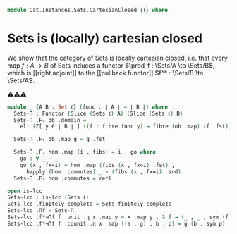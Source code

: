<!--
```agda
open import Cat.CartesianClosed.Locally
open import Cat.Instances.Sets.Complete
open import Cat.Functor.Pullback
open import Cat.Functor.Adjoint
open import Cat.Instances.Slice
open import Cat.Prelude
```
-->

```agda
module Cat.Instances.Sets.CartesianClosed {ℓ} where
```

<!--
```agda
open Functor
open /-Obj
open /-Hom
open _⊣_
open _=>_
```
-->

# Sets is (locally) cartesian closed

We show that the category of Sets is [locally cartesian closed], i.e.
that every map $f : A \to B$ of Sets induces a functor $\prod_f :
\Sets/A \to \Sets/B$, which is [[right adjoint]] to the [[pullback
functor]] $f^* : \Sets/B \to \Sets/A$.

[locally cartesian closed]: Cat.CartesianClosed.Locally.html

⚠️⚠️⚠️

```agda
module _ {A B : Set ℓ} (func : ∣ A ∣ → ∣ B ∣) where
  Sets-Π : Functor (Slice (Sets ℓ) A) (Slice (Sets ℓ) B)
  Sets-Π .F₀ ob .domain =
    el! (Σ[ y ∈ ∣ B ∣ ] ((f : fibre func y) → fibre (ob .map) (f .fst)))

  Sets-Π .F₀ ob .map g = g .fst

  Sets-Π .F₁ hom .map (i , fibs) = i , go where
    go : ∀ _ → _
    go (x , fx=i) = hom .map (fibs (x , fx=i) .fst) ,
      happly (hom .commutes) _ ∙ (fibs (x , fx=i) .snd)
  Sets-Π .F₁ hom .commutes = refl
```

<!--
```agda
  Sets-Π .F-id = /-Hom-path
    (funext λ x → Σ-pathp refl (funext λ x → Σ-pathp refl (A .is-tr _ _ _ _)))
  Sets-Π .F-∘ f g = /-Hom-path
    (funext λ x → Σ-pathp refl (funext λ x → Σ-pathp refl (A .is-tr _ _ _ _)))
```
-->

```agda
open is-lcc
Sets-lcc : is-lcc (Sets ℓ)
Sets-lcc .finitely-complete = Sets-finitely-complete
Sets-lcc .Πf = Sets-Π
Sets-lcc .f*⊣Πf f .unit .η x .map y = x .map y , λ f → (_ , _ , sym (f .snd)) , refl
Sets-lcc .f*⊣Πf f .counit .η x .map ((a , g) , b , p) = g (b , sym p) .fst
```

<!--
```agda
Sets-lcc .f*⊣Πf f .unit .η x .commutes = refl
Sets-lcc .f*⊣Πf {a} {b} f .unit .is-natural x y g =
  /-Hom-path (funext λ x → Σ-pathp (happly (g .commutes) _)
    (funext-dep (λ p → Σ-pathp-dep (Σ-pathp refl (Σ-pathp (λ i → p i .fst)
      (is-set→squarep (λ i j → b .is-tr) _ _ _ _)))
      (is-set→squarep (λ i j → a .is-tr) _ _ _ _))))
Sets-lcc .f*⊣Πf f .counit .η x .commutes = funext λ where
  ((a , g) , b , p) → g (b , sym p) .snd
Sets-lcc .f*⊣Πf {a} {b} f .counit .is-natural x y g =
  /-Hom-path (funext λ x → ap (g .map ⊙ fst ⊙ x .fst .snd)
    (Σ-pathp refl (b .is-tr _ _ _ _)))
Sets-lcc .f*⊣Πf {a} {b} f .zig {A} =
  /-Hom-path (funext λ x → Σ-pathp refl (Σ-pathp refl (b .is-tr _ _ _ _)))
Sets-lcc .f*⊣Πf {a} {b} f .zag =
  /-Hom-path (funext (λ x → Σ-pathp refl
    (funext λ x → Σ-pathp refl (a .is-tr _ _ _ _))))
```
-->
